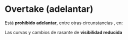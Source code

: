 
# Overtake (adelantar)

Está **prohibido adelantar**, entre otras circunstancias , en:

Las curvas y cambios de rasante de **visibilidad reducida**